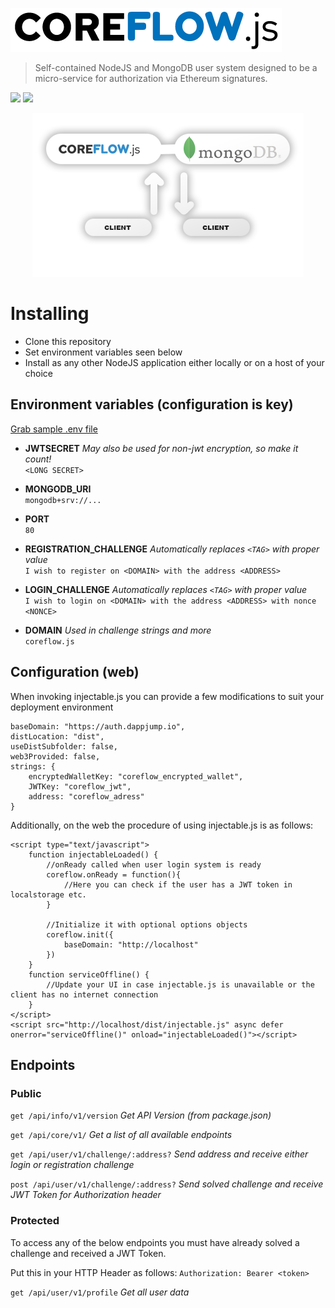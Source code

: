 <a href="http://auth.dappjump.io"><img src="https://github.com/dappjumper/coreflow/blob/master/dist/logo.png" title="Auth Server" alt="Auth Server"></a>
> Self-contained NodeJS and MongoDB user system designed to be a micro-service for authorization via Ethereum signatures.

<img src="https://img.shields.io/github/package-json/keywords/dappjumper/coreflow?style=for-the-badge"> <img src="https://img.shields.io/github/package-json/v/dappjumper/coreflow?style=for-the-badge"> 

<p align="center"><img src="https://github.com/dappjumper/coreflow/blob/master/dist/readme_hero_v2.png" title="Microservice architecture" alt="Microservice architecture"></p>

# Installing

- Clone this repository
- Set environment variables seen below
- Install as any other NodeJS application either locally or on a host of your choice

## Environment variables (configuration is key)
<a href="https://github.com/dappjumper/coreflow/blob/master/.env.sample">Grab sample .env file</a>

- **JWTSECRET** *May also be used for non-jwt encryption, so make it count!*  
`<LONG SECRET>`  

- **MONGODB_URI**  
`mongodb+srv://...`  

- **PORT**  
`80`  

- **REGISTRATION_CHALLENGE** *Automatically replaces `<TAG>` with proper value*  
`I wish to register on <DOMAIN> with the address <ADDRESS>`  

- **LOGIN_CHALLENGE** *Automatically replaces `<TAG>` with proper value*  
`I wish to login on <DOMAIN> with the address <ADDRESS> with nonce <NONCE>`  

- **DOMAIN**  *Used in challenge strings and more*  
`coreflow.js`  

## Configuration (web)
When invoking injectable.js you can provide a few modifications to suit your deployment environment
```
baseDomain: "https://auth.dappjump.io",
distLocation: "dist",
useDistSubfolder: false,
web3Provided: false,
strings: {
	encryptedWalletKey: "coreflow_encrypted_wallet",
	JWTKey: "coreflow_jwt",
	address: "coreflow_adress"
}
```

Additionally, on the web the procedure of using injectable.js is as follows:
```
<script type="text/javascript">
	function injectableLoaded() {
		//onReady called when user login system is ready
		coreflow.onReady = function(){
			//Here you can check if the user has a JWT token in localstorage etc.
		}

		//Initialize it with optional options objects
		coreflow.init({
			baseDomain: "http://localhost"
		})
	}
	function serviceOffline() {
		//Update your UI in case injectable.js is unavailable or the client has no internet connection
	}
</script>
<script src="http://localhost/dist/injectable.js" async defer onerror="serviceOffline()" onload="injectableLoaded()"></script>
```

## Endpoints

### Public

`get /api/info/v1/version`  *Get API Version (from package.json)*

`get /api/core/v1/`  *Get a list of all available endpoints*

`get /api/user/v1/challenge/:address?`  *Send address and receive either login or registration challenge*

`post /api/user/v1/challenge/:address?`  *Send solved challenge and receive JWT Token for Authorization header*

### Protected

To access any of the below endpoints you must have already solved a challenge and received a JWT Token.

Put this in your HTTP Header as follows: `Authorization: Bearer <token>`

`get /api/user/v1/profile`  *Get all user data*